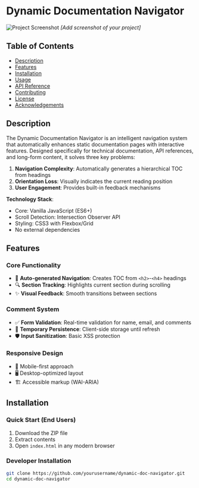 # Dynamic Documentation Navigator

![Project Screenshot](./screenshot.png) *[Add screenshot of your project]*

## Table of Contents
- [Description](#description)
- [Features](#features)
- [Installation](#installation)
- [Usage](#usage)
- [API Reference](#api-reference)
- [Contributing](#contributing)
- [License](#license)
- [Acknowledgements](#acknowledgements)

## Description
The Dynamic Documentation Navigator is an intelligent navigation system that automatically enhances static documentation pages with interactive features. Designed specifically for technical documentation, API references, and long-form content, it solves three key problems:

1. **Navigation Complexity**: Automatically generates a hierarchical TOC from headings
2. **Orientation Loss**: Visually indicates the current reading position
3. **User Engagement**: Provides built-in feedback mechanisms

**Technology Stack**:
- Core: Vanilla JavaScript (ES6+)
- Scroll Detection: Intersection Observer API
- Styling: CSS3 with Flexbox/Grid
- No external dependencies

## Features

### Core Functionality
- 📌 **Auto-generated Navigation**: Creates TOC from `<h2>`-`<h4>` headings
- 🔍 **Section Tracking**: Highlights current section during scrolling
- ✨ **Visual Feedback**: Smooth transitions between sections

### Comment System
- ✅ **Form Validation**: Real-time validation for name, email, and comments
- 💬 **Temporary Persistence**: Client-side storage until refresh
- 🛡️ **Input Sanitization**: Basic XSS protection

### Responsive Design
- 📱 Mobile-first approach
- 🖥️ Desktop-optimized layout
- 🏗️ Accessible markup (WAI-ARIA)

## Installation

### Quick Start (End Users)
1. Download the ZIP file
2. Extract contents
3. Open `index.html` in any modern browser

### Developer Installation
```bash
git clone https://github.com/yourusername/dynamic-doc-navigator.git
cd dynamic-doc-navigator